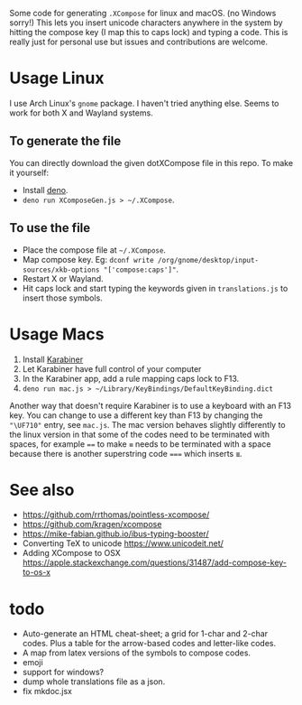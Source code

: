 Some code for generating `.XCompose` for linux and macOS. (no Windows sorry!)
This lets you insert unicode characters anywhere in the system by hitting the compose key (I map this to caps lock) and typing a code.
This is really just for personal use but issues and contributions are welcome.

# Usage Linux

I use Arch Linux's `gnome` package. I haven't tried anything else. Seems to work for both X and Wayland systems.

## To generate the file

You can directly download the given dotXCompose file in this repo. To make it yourself:

- Install [deno](https://deno.land).
- `deno run XComposeGen.js > ~/.XCompose`.

## To use the file

- Place the compose file at `~/.XCompose`.
- Map compose key. Eg: `dconf write /org/gnome/desktop/input-sources/xkb-options "['compose:caps']"`.
- Restart X or Wayland.
- Hit caps lock and start typing the keywords given in `translations.js` to insert those symbols.

# Usage Macs

1. Install [Karabiner](https://karabiner-elements.pqrs.org/)
2. Let Karabiner have full control of your computer
3. In the Karabiner app, add a rule mapping caps lock to F13.
4. `deno run mac.js > ~/Library/KeyBindings/DefaultKeyBinding.dict`

Another way that doesn't require Karabiner is to use a keyboard with an F13 key.
You can change to use a different key than F13 by changing the `"\UF710"` entry, see `mac.js`.
The mac version behaves slightly differently to the linux version in that some of the codes need to be terminated with spaces, for example `==`  to make `≡` needs to be terminated with a space because there is another superstring code `===` which inserts `≣`.

# See also

- https://github.com/rrthomas/pointless-xcompose/
- https://github.com/kragen/xcompose
- https://mike-fabian.github.io/ibus-typing-booster/
- Converting TeX to unicode https://www.unicodeit.net/
- Adding XCompose to OSX https://apple.stackexchange.com/questions/31487/add-compose-key-to-os-x

# todo

- Auto-generate an HTML cheat-sheet; a grid for 1-char and 2-char codes. Plus a table for the arrow-based codes and letter-like codes.
- A map from latex versions of the symbols to compose codes.
- emoji
- support for windows?
- dump whole translations file as a json.
- fix mkdoc.jsx
